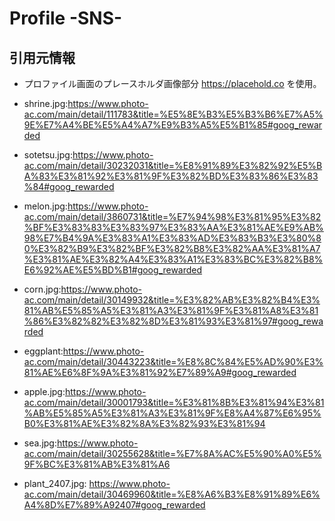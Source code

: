 # Profile -SNS-



## 引用元情報
- プロファイル画面のプレースホルダ画像部分
https://placehold.co を使用。

- shrine.jpg:https://www.photo-ac.com/main/detail/111783&title=%E5%8E%B3%E5%B3%B6%E7%A5%9E%E7%A4%BE%E5%A4%A7%E9%B3%A5%E5%B1%85#goog_rewarded

- sotetsu.jpg:https://www.photo-ac.com/main/detail/30232031&title=%E8%91%89%E3%82%92%E5%BA%83%E3%81%92%E3%81%9F%E3%82%BD%E3%83%86%E3%83%84#goog_rewarded 

- melon.jpg:https://www.photo-ac.com/main/detail/3860731&title=%E7%94%98%E3%81%95%E3%82%BF%E3%83%83%E3%83%97%E3%83%AA%E3%81%AE%E9%AB%98%E7%B4%9A%E3%83%A1%E3%83%AD%E3%83%B3%E3%80%80%E3%82%B9%E3%82%BF%E3%82%B8%E3%82%AA%E3%81%A7%E3%81%AE%E3%82%A4%E3%83%A1%E3%83%BC%E3%82%B8%E6%92%AE%E5%BD%B1#goog_rewarded

- corn.jpg:https://www.photo-ac.com/main/detail/30149932&title=%E3%82%AB%E3%82%B4%E3%81%AB%E5%85%A5%E3%81%A3%E3%81%9F%E3%81%A8%E3%81%86%E3%82%82%E3%82%8D%E3%81%93%E3%81%97#goog_rewarded

- eggplant:https://www.photo-ac.com/main/detail/30443223&title=%E8%8C%84%E5%AD%90%E3%81%AE%E6%8F%9A%E3%81%92%E7%89%A9#goog_rewarded

- apple.jpg:https://www.photo-ac.com/main/detail/30001793&title=%E3%81%8B%E3%81%94%E3%81%AB%E5%85%A5%E3%81%A3%E3%81%9F%E8%A4%87%E6%95%B0%E3%81%AE%E3%82%8A%E3%82%93%E3%81%94

- sea.jpg:https://www.photo-ac.com/main/detail/30255628&title=%E7%8A%AC%E5%90%A0%E5%9F%BC%E3%81%AB%E3%81%A6

- plant_2407.jpg: https://www.photo-ac.com/main/detail/30469960&title=%E8%A6%B3%E8%91%89%E6%A4%8D%E7%89%A92407#goog_rewarded
